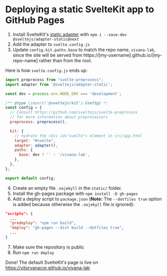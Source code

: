 # Deploying a static SvelteKit app to GitHub Pages

1. Install SvelteKit's [static adapter](https://github.com/sveltejs/kit/tree/master/packages/adapter-static) with `npm i --save-dev @sveltejs/adapter-static@next`
2. Add the adapter to `svelte.config.js`
3. Update `config.kit.paths.base` to match the repo name, `vivana-lab`, since the site will be served from https://[my-username].github.io/[my-repo-name] rather than from the root.

Here is how `svelte.config.js` ends up:
```js
import preprocess from "svelte-preprocess";
import adapter from '@sveltejs/adapter-static';

const dev = process.env.NODE_ENV === 'development';

/** @type {import('@sveltejs/kit').Config} */
const config = {
  // Consult https://github.com/sveltejs/svelte-preprocess
  // for more information about preprocessors
  preprocess: preprocess(),

  kit: {
    // hydrate the <div id="svelte"> element in src/app.html
    target: "#svelte",
    adapter: adapter(),
    paths: {
      base: dev ? '' : '/vivana-lab',
    },
  },
};

export default config;
```

4. Create an empty file `.nojekyll` in the `static/` folder.
5. Install the gh-pages package with `npm install -D gh-pages`
6. Add a deploy script to `package.json` (**Note:** The `--dotfiles true` option is added because otherwise the `.nojekyll` file is ignored):

```json
"scripts": {
  ...
  "predeploy": "npm run build",
  "deploy": "gh-pages --dist build --dotfiles true",
  ...
}
```

7. Make sure the repository is public
8. Run `npm run deploy`

Done! The default SvelteKit's page is live on https://vitorvanacor.github.io/vivana-lab

